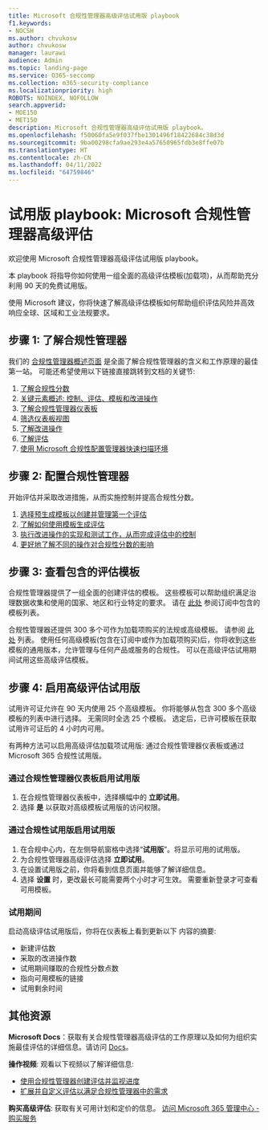 ```yaml
---
title: Microsoft 合规性管理器高级评估试用版 playbook
f1.keywords:
- NOCSH
ms.author: chvukosw
author: chvukosw
manager: laurawi
audience: Admin
ms.topic: landing-page
ms.service: O365-seccomp
ms.collection: m365-security-compliance
ms.localizationpriority: high
ROBOTS: NOINDEX, NOFOLLOW
search.appverid:
- MOE150
- MET150
description: Microsoft 合规性管理器高级评估试用版 playbook。
ms.openlocfilehash: f50060fa5e9f037fbe1301496f18422684c38d3d
ms.sourcegitcommit: 9ba00298cfa9ae293e4a57650965fdb3e8ffe07b
ms.translationtype: HT
ms.contentlocale: zh-CN
ms.lasthandoff: 04/11/2022
ms.locfileid: "64759846"
---
```

# <a name="trial-playbook-microsoft-compliance-manager-premium-assessments"></a>试用版 playbook: Microsoft 合规性管理器高级评估

欢迎使用 Microsoft 合规性管理器高级评估试用版 playbook。

本 playbook 将指导你如何使用一组全面的高级评估模板(加载项)，从而帮助充分利用 90 天的免费试用版。

使用 Microsoft 建议，你将快速了解高级评估模板如何帮助组织评估风险并高效响应全球、区域和工业法规要求。

## <a name="step-1-get-to-know-compliance-manager"></a>步骤 1: 了解合规性管理器

我们的 [合规性管理器概述页面](compliance-manager.md) 是全面了解合规性管理器的含义和工作原理的最佳第一站。 可能还希望使用以下链接直接跳转到文档的关键节:

1. [了解合规性分数](compliance-manager.md#understanding-your-compliance-score)
1. [关键元素概述: 控制、评估、模板和改进操作](compliance-manager.md#key-elements-controls-assessments-templates-improvement-actions)
1. [了解合规性管理器仪表板](compliance-manager-setup.md#understand-the-compliance-manager-dashboard)
1. [筛选仪表板视图](compliance-manager-setup.md#filtering-your-dashboard-view)
1. [了解改进操作](compliance-manager-setup.md#improvement-actions-page)
1. [了解评估](compliance-manager.md#assessments)
1. [使用 Microsoft 合规性配置管理器快速扫描环境](compliance-manager-mcca.md)

## <a name="step-2-configure-compliance-manager"></a>步骤 2: 配置合规性管理器

开始评估并采取改进措施，从而实施控制并提高合规性分数。

1. [选择预生成模板以创建并管理第一个评估](compliance-manager-assessments.md)
1. [了解如何使用模板生成评估](compliance-manager-templates.md)
1. [执行改进操作的实现和测试工作，从而完成评估中的控制](compliance-manager-improvement-actions.md)
1. [更好地了解不同的操作对合规性分数的影响](compliance-score-calculation.md)

## <a name="step-3-review-included-assessment-templates"></a>步骤 3: 查看包含的评估模板

合规性管理器提供了一组全面的创建评估的模板。 这些模板可以帮助组织满足治理数据收集和使用的国家、地区和行业特定的要求。 请在 [此处](/office365/servicedescriptions/microsoft-365-service-descriptions/microsoft-365-tenantlevel-services-licensing-guidance/microsoft-365-security-compliance-licensing-guidance#which-assessments-are-included-by-default-free-of-cost) 参阅订阅中包含的模板列表。

合规性管理器还提供 300 多个可作为加载项购买的法规或高级模板。 请参阅 [此处](compliance-manager-templates-list.md#premium-templates) 列表。 使用任何高级模板(包含在订阅中或作为加载项购买)后，你将收到这些模板的通用版本，允许管理与任何产品或服务的合规性。 可以在高级评估试用期间试用这些高级评估模板。

## <a name="step-4-enable-the-premium-assessment-trial"></a>步骤 4: 启用高级评估试用版

试用许可证允许在 90 天内使用 25 个高级模板。 你将能够从包含 300 多个高级模板的列表中进行选择。 无需同时全选 25 个模板。 选定后，已许可模板在获取试用许可证后的 4 小时内可用。

有两种方法可以启用高级评估加载项试用版: 通过合规性管理器仪表板或通过 Microsoft 365 合规性试用版。

### <a name="enable-trial-via-the-compliance-manager-dashboard"></a>通过合规性管理器仪表板启用试用版

1. 在合规性管理器仪表板中，选择横幅中的 **立即试用**。
1. 选择 **是** 以获取对高级模板试用版的访问权限。

### <a name="enable-trial-via-the-compliance-trial"></a>通过合规性试用版启用试用版

1. 在合规中心内，在左侧导航窗格中选择“**试用版**”。将显示可用的试用版。
1. 为合规性管理器高级评估选择 **立即试用**。
1. 在设置试用版之前，你将看到信息页面并能够了解详细信息。
1. 选择 **设置** 时，更改最长可能需要两个小时才可生效。 需要重新登录才可查看可用模板。

### <a name="during-the-trial"></a>试用期间

启动高级评估试用版后，你将在仪表板上看到更新以下 内容的摘要:

- 新建评估数
- 采取的改进操作数
- 试用期间赚取的合规性分数点数
- 指向可用模板的链接
- 试用剩余时间

## <a name="additional-resources"></a>其他资源

**Microsoft Docs**：获取有关合规性管理器高级评估的工作原理以及如何为组织实施最佳评估的详细信息。请访问 [Docs](compliance-manager-templates.md)。

**操作视频**: 观看以下视频以了解详细信息:

- [使用合规性管理器创建评估并监视进度](https://techcommunity.microsoft.com/t5/video-hub/create-assessments-and-monitor-your-progress-with-compliance/ba-p/1687992?search-action-id=375363186777&search-result-uid=1687992)
- [扩展并自定义评估以满足合规性管理器中的需求](https://techcommunity.microsoft.com/t5/video-hub/extend-and-customize-assessments-to-suit-your-needs-in/ba-p/1687991?search-action-id=375363186777&search-result-uid=1687991)

**购买高级评估**: 获取有关可用计划和定价的信息。 [访问 Microsoft 365 管理中心 - 购买服务](https://admin.microsoft.com/#/catalog/offer-details/compliance-manager-premium-assessment-add-on/46E9BF2A-3C8D-4A69-A7E7-3DA04687636D)
